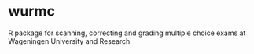 # wurmc
R package for scanning, correcting and grading multiple choice exams at Wageningen University and Research
